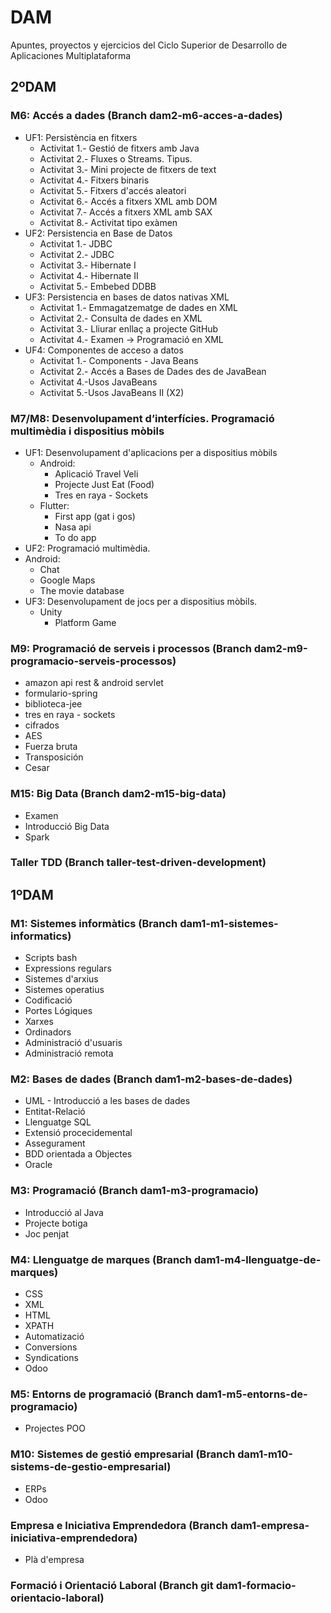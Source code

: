 # DAM
Apuntes, proyectos y ejercicios del Ciclo Superior de Desarrollo de Aplicaciones Multiplataforma

## 2ºDAM

### M6: Accés a dades (Branch dam2-m6-acces-a-dades)
  - UF1: Persistència en fitxers
    - Activitat 1.- Gestió de fitxers amb Java
    - Activitat 2.- Fluxes o Streams. Tipus.
    - Activitat 3.- Mini projecte de fitxers de text
    - Activitat 4.- Fitxers binaris
    - Activitat 5.- Fitxers d'accés aleatori
    - Activitat 6.- Accés a fitxers XML amb DOM
    - Activitat 7.- Accés a fitxers XML amb SAX
    - Activitat 8.- Activitat tipo exàmen
  - UF2: Persistencia en Base de Datos
    - Activitat 1.- JDBC
    - Activitat 2.- JDBC
    - Activitat 3.- Hibernate I
    - Activitat 4.- Hibernate II
    - Activitat 5.- Embebed DDBB 
  - UF3: Persistencia en bases de datos nativas XML
    - Activitat 1.- Emmagatzematge de dades en XML
    - Activitat 2.- Consulta de dades en XML
    - Activitat 3.- Lliurar enllaç a projecte GitHub
    - Activitat 4.- Examen -> Programació en XML
  - UF4: Componentes de acceso a datos
    - Activitat 1.- Components - Java Beans
    - Activitat 2.- Accés a Bases de Dades des de JavaBean
    - Activitat 4.-Usos JavaBeans
    - Activitat 5.-Usos JavaBeans II (X2)
    
### M7/M8: Desenvolupament d’interfícies. Programació multimèdia i dispositius mòbils
- UF1: Desenvolupament d'aplicacions per a dispositius mòbils
  - Android:
    -  Aplicació Travel Veli
    -  Projecte Just Eat (Food)
    -  Tres en raya - Sockets
  - Flutter:
    - First app (gat i gos)
    - Nasa api 
    - To do app
-  UF2: Programació multimèdia.
  - Android:
    - Chat
    - Google Maps
    - The movie database 
- UF3: Desenvolupament de jocs per a dispositius mòbils.
  - Unity
    - Platform Game
    
### M9: Programació de serveis i processos (Branch dam2-m9-programacio-serveis-processos)
-   amazon api rest & android servlet
-   formulario-spring
-   biblioteca-jee
-   tres en raya - sockets
-   cifrados
  - AES
  - Fuerza bruta
  - Transposición
  - Cesar 

### M15: Big Data (Branch dam2-m15-big-data)
  - Examen
  - Introducció Big Data
  - Spark

### Taller TDD (Branch taller-test-driven-development)

## 1ºDAM

### M1: Sistemes informàtics (Branch dam1-m1-sistemes-informatics)
  - Scripts bash
  - Expressions regulars
  - Sistemes d'arxius
  - Sistemes operatius
  - Codificació
  - Portes Lógiques
  - Xarxes
  - Ordinadors
  - Administració d'usuaris
  - Administració remota

### M2: Bases de dades (Branch dam1-m2-bases-de-dades)
  - UML - Introducció a les bases de dades
  - Entitat-Relació 
  - Llenguatge SQL
  - Extensió procecidemental
  - Assegurament
  - BDD orientada a Objectes
  - Oracle
  
### M3: Programació (Branch dam1-m3-programacio)
  - Introducció al Java
  - Projecte botiga
  - Joc penjat

### M4: Llenguatge de marques (Branch dam1-m4-llenguatge-de-marques)
  - CSS
  - XML
  - HTML
  - XPATH
  - Automatizació
  - Conversions
  - Syndications
  - Odoo
  
### M5: Entorns de programació (Branch dam1-m5-entorns-de-programacio)
  - Projectes POO
  
### M10: Sistemes de gestió empresarial (Branch dam1-m10-sistems-de-gestio-empresarial)
  - ERPs
  - Odoo
  
### Empresa e Iniciativa Emprendedora (Branch dam1-empresa-iniciativa-emprendedora)
  - Plà d'empresa
  
### Formació i Orientació Laboral (Branch git dam1-formacio-orientacio-laboral)
